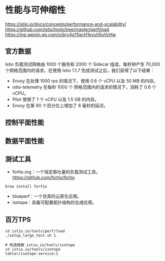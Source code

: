 # 性能与可伸缩性

<https://istio.io/docs/concepts/performance-and-scalability/>
<https://github.com/istio/tools/tree/master/perf/load>
<https://mp.weixin.qq.com/s/bry4g11lacH1eyuh5uVcHw>

## 官方数据

Istio 负载测试网格由 1000 个服务和 2000 个 Sidecar 组成，每秒钟产生 70,000 个网格范围内的请求。在使用 Istio 1.1.7 完成测试之后，我们获得了以下结果：

- Envoy 在处理 1000 rps 的情况下，使用 0.6 个 vCPU 以及 50 MB 的内存。
- istio-telemetry 在每秒 1000 个 网格范围内的请求的情况下，消耗了 0.6 个 vCPU。
- Pilot 使用了 1 个 vCPU 以及 1.5 GB 的内存。
- Envoy 在第 90 个百分位上增加了 8 毫秒的延迟。

## 控制平面性能

## 数据平面性能

## 测试工具

- fortio.org：一个恒定吞吐量的负载测试工具。 <https://github.com/fortio/fortio>

```shell
brew install fortio
```

- blueperf：一个仿真的云原生应用。
- isotope：具备可配置拓扑结构的合成应用。

## 百万TPS

```shell
cd istio.io/tools/perf/load
./setup_large_test.sh 1

# 构造镜像 istio.io/tools/isotope
cd istio.io/tools/isotope
tahler/isotope-service:1
```

